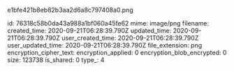 e1bfe421b8eb82b3aa2d6a8c797408a0.png

id: 76318c58b0da43a988a1bf060a45fe62
mime: image/png
filename: 
created_time: 2020-09-21T06:28:39.790Z
updated_time: 2020-09-21T06:28:39.790Z
user_created_time: 2020-09-21T06:28:39.790Z
user_updated_time: 2020-09-21T06:28:39.790Z
file_extension: png
encryption_cipher_text: 
encryption_applied: 0
encryption_blob_encrypted: 0
size: 123738
is_shared: 0
type_: 4
